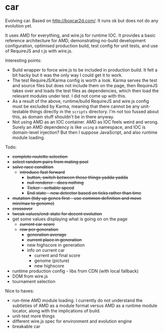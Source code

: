 car
===

Evolving car.  Based on http://boxcar2d.com/.  It runs ok but does not do any evolution yet.

It uses AMD for everything, and wire.js for runtime IOC.  It provides a basic 
reference architecture for AMD, demonstrating no-build development configuration, 
optimised production build, test config for unit tests, and use of RequireJS and r.js with wire.js.

Interesting points:

- Build wrapper to force wire.js to be included in production build.  It felt a bit hacky but it was the only way I could get it to work.
- The test RequireJS/Karma config is worth a look.  Karma serves the test and source files but does not include them on the page, then RequireJS takes over and loads the test files as dependencies, which then load the relevant modules under test.  I did not come up with this.
- As a result of the above, runtime/build RequireJS and wire.js config must be excluded by Karma, meaning that there cannot be any unit-testable things directly in the `scripts` directory. I'm not too fussed about this, as domain stuff shouldn't be in there anyway.
- Not using AMD as an IOC container.  AMD as IOC feels weird and wrong.  Surely an AMD dependency is like `using` a namespace, and IOC is domain-level injection?  But then I suppose JavaScript, and also runtime module loading.

Todo:

- ~~complete roulette selection~~
- ~~select random pairs from mating pool~~
- ~~solve race condition~~
  - ~~introduce fast forward~~
    - ~~button, switch between these things yadda yadda~~
    - ~~null renderer - does nothing~~
    - ~~Ticker - settable speed~~
    - ~~End state - new detector based on ticks rather than time~~
- ~~mutation (tidy up genes first - use common definition and move min/max to genome)~~
- ~~crossover~~
- ~~tweak values/end-state for decent evolution~~
- get some values displaying what is going on on the page
  - ~~current car score~~
  - ~~row per generation~~
    - ~~generation average~~
    - ~~current place in generation~~
    - new highscore in generation
    - info on current car
      - current and final score
      - genome (picture)
      - new highscore
- runtime production config - libs from CDN (with local fallback)
- DOM from wire.js
- tournament selection

Nice to haves:

- run-time AMD module loading. I currently do not understand the subtleties of AMD as a module format versus AMD as a runtime module locator, along with the implications of build.
- unit-test more things
- different wire.js spec for environment and evolution engine
- breakable car

